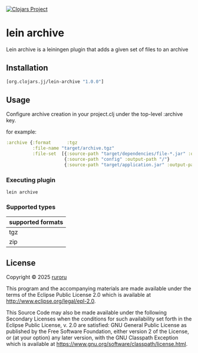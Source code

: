 [![Clojars Project](https://img.shields.io/clojars/v/org.clojars.jj/archive.svg)](https://clojars.org/org.clojars.jj/archive)

# lein archive

Lein archive is a leiningen plugin that adds a given set of files to an archive


## Installation

```clojure
[org.clojars.jj/lein-archive "1.0.0"]
```

## Usage

Configure archive creation in your project.clj under the top-level :archive key.

for example:

```clojure
:archive {:format      :tgz
          :file-name "target/archive.tgz"
          :file-set  [{:source-path "target/dependencies/file-*.jar" :output-path "/jar-files/"}
                      {:source-path "config" :output-path "/"}
                      {:source-path "target/application.jar" :output-path "/jar-files"}]}
```

### Executing plugin
```shell
lein archive
```

### Supported types

| supported formats |
|-------------------|
| tgz               |
| zip               |

## License

Copyright © 2025 [ruroru](https://github.com/ruroru)

This program and the accompanying materials are made available under the
terms of the Eclipse Public License 2.0 which is available at
http://www.eclipse.org/legal/epl-2.0.

This Source Code may also be made available under the following Secondary
Licenses when the conditions for such availability set forth in the Eclipse
Public License, v. 2.0 are satisfied: GNU General Public License as published by
the Free Software Foundation, either version 2 of the License, or (at your
option) any later version, with the GNU Classpath Exception which is available
at https://www.gnu.org/software/classpath/license.html.
